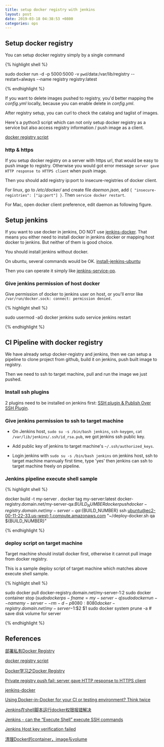 ```yaml
---
title: setup docker registry with jenkins
layout: post
date: 2019-03-18 04:38:53 +0800
categories: ops
---
```


## Setup docker registry

You can setup docker registry simply by a single command

{% highlight shell %}

sudo docker run -d -p 5000:5000 -v `pwd`/data:/var/lib/registry --restart=always --name registry registry:latest

{% endhighlight %}

If you want to delete images pushed to registry, you'd better mapping the _config.yml_ locally, because you can enable delete in _config.yml_.

After registry setup, you can curl to check the catalog and taglist of images.

Here's a python3 script which can not only setup docker registry as a service but also access registry information / push image as a client.

[docker registry script](https://github.com/jie-meng/toolscripts/blob/master/docker/registry/docker-registry.py)

### http & https

If you setup docker registry on a server with https url, that would be easy to push image to registry. Otherwise you would got error message `server gave HTTP response to HTTPS client` when push image.

Then you should add registry ip:port to insecure-registries of docker client.

For linux, go to _/etc/docker/_ and create file _daemon.json_, add `{ "insecure-registries": ["ip:port"] }`. Then `service docker restart`.

For Mac, open docker client preference, edit daemon as following figure.

## Setup jenkins

If you want to use docker in jenkins, DO NOT use [jenkins-docker](https://github.com/jenkinsci/docker). That means you either need to install docker in jenkins docker or mapping host docker to jenkins. But neither of them is good choice.

You should install jenkins without docker.

On ubuntu, several commands would be OK. [install-jenkins-ubuntu](https://github.com/jie-meng/toolscripts/blob/master/jenkins/install-jenkins-ubuntu.sh)

Then you can operate it simply like [jenkins-service-op](https://github.com/jie-meng/toolscripts/blob/master/jenkins/jenkins-service-op.md).

### Give jenkins permission of host docker

Give permission of docker to jenkins user on host, or you'll error like `/var/run/docker.sock: connect: permission denied.`

{% highlight shell %}

sudo usermod -aG docker jenkins
sudo service jenkins restart

{% endhighlight %}

## CI Pipeline with docker registry

We have already setup docker-registry and jenkins, then we can setup a pipeline to clone project from github, build it on jenkins, push built image to registry.

Then we need to ssh to target machine, pull and run the image we just pushed.

### Install ssh plugins

2 plugins need to be installed on jenkins first: [SSH plugin & Publish Over SSH Plugin](https://stackoverflow.com/questions/18227009/jenkins-can-the-execute-shell-execute-ssh-commands).

### Give jenkins permission to ssh to target machine

- On Jenkins host, `sudo su -s /bin/bash jenkins`, `ssh-keygen`, `cat /var/lib/jenkins/.ssh/id_rsa.pub`, we got jenkins ssh public key.

- Add public key of jenkins to target machine's `~/.ssh/authorized_keys`.

- Login jenkins with `sudo su -s /bin/bash jenkins` on jenkins host, ssh to target machine mannualy first time, type 'yes' then jenkins can ssh to target machine freely on pipeline.

### Jenkins pipeline execute shell sample

{% highlight shell %}

docker build -t my-server .
docker tag my-server:latest docker-registry.domain.net/my-server-qa:${BUILD_NUMBER}
docker push docker-registry.domain.net/my-server-qa:${BUILD_NUMBER}
ssh ubuntu@ec2-00-11-22-33.us-west-1.compute.amazonaws.com "~/deploy-docker.sh qa ${BUILD_NUMBER}"

{% endhighlight %}

### deploy script on target machine

Target machine should install docker first, otherwise it cannot pull image from docker registry.

This is a sample deploy script of target machine which matches above execute shell sample.

{% highlight shell %}

sudo docker pull docker-registry.domain.net/my-server-$1:$2
sudo docker container stop $(sudo docker ps -f name=my-server -q)
sudo docker run --name my-server --rm -d -p 8080:8080 docker-registry.domain.net/my-server-$1:$2 $1
sudo docker system prune -a # save disk volume for server

{% endhighlight %}

## References

[部署私有Docker Registry](https://tonybai.com/2016/02/26/deploy-a-private-docker-registry/)

[docker registry script](https://github.com/jie-meng/toolscripts/blob/master/docker/registry/docker-registry.py)

[Docker学习之Docker Registry](https://www.jianshu.com/p/fef890c4d1c2)

[Private registry push fail: server gave HTTP response to HTTPS client](https://github.com/docker/distribution/issues/1874)

[jenkins-docker](https://github.com/jenkinsci/docker)

[Using Docker-in-Docker for your CI or testing environment? Think twice](http://jpetazzo.github.io/2015/09/03/do-not-use-docker-in-docker-for-ci/)

[Jenkins在shell脚本运行docker权限报错解决](https://www.cnblogs.com/morang/p/9536622.html)

[Jenkins - can the “Execute Shell” execute SSH commands](https://stackoverflow.com/questions/18227009/jenkins-can-the-execute-shell-execute-ssh-commands)

[Jenkins Host key verification failed](https://stackoverflow.com/questions/15174194/jenkins-host-key-verification-failed)

[清理Docker的container，image与volume](http://note.qidong.name/2017/06/26/docker-clean/)
